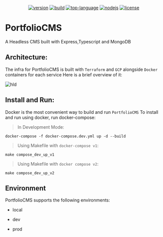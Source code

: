 <div align="center">
  
  [![version](https://img.shields.io/docker/v/limebrewofficial/portfolio-cms?color=red&style=flat)](https://hub.docker.com/repository/docker/limebrewofficial/portfolio-cms/general)
  [![build](https://img.shields.io/github/actions/workflow/status/limebrew-org/PortfolioCMS/build-deploy.yml?branch=main&style=flat)](https://github.com/limebrew-org/PortfolioCMS/actions)
  [![top-language](https://img.shields.io/github/languages/top/limebrew-org/PortfolioCMS?color=blue)]()
  [![nodejs](https://img.shields.io/badge/node.js-16.13.0-brightgreen)](https://nodejs.org/en/)
  [![license](https://img.shields.io/github/license/limebrew-org/PortfolioCMS?color=yellow&style=flat)](https://github.com/limebrew-org/PortfolioCMS/blob/main/LICENSE)
  
</div>

# PortfolioCMS

A Headless CMS built with Express,Typescript and MongoDB

## Architecture:
The infra for PortfolioCMS is built with `Terraform` and `GCP` alongside `Docker` containers for each service
Here is a brief overview of it:

![hld](architecture/portfolio_cms_HLD.png)

## Install and Run:
Docker is the most convenient way to build and run `PortfolioCMS`
To install and run using docker, run docker-compose:

> In Development Mode:

    docker-compose -f docker-compose.dev.yml up -d --build


> Using Makefile with `docker-compose v1`:

    make compose_dev_up_v1

> Using Makefile with `docker compose v2`:

    make compose_dev_up_v2


## Environment
PortfolioCMS supports the following environments:

- local

- dev

- prod